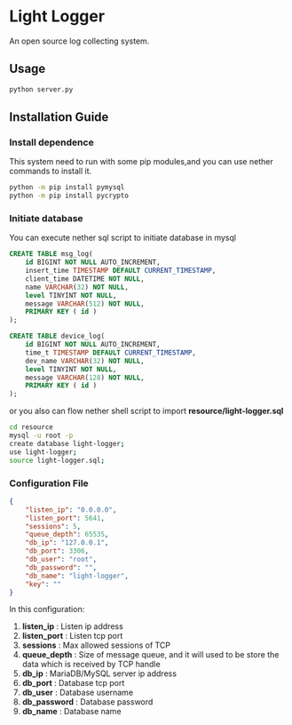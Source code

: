 # Light Logger

An open source log collecting system.

## Usage

```bash
python server.py
```

## Installation Guide

### Install dependence

This system need to run with some pip modules,and you can use nether commands to
 install it.
 
 ```bash
python -m pip install pymysql
python -m pip install pycrypto
```

### Initiate database

You can execute nether sql script to initiate database in mysql
```sql
CREATE TABLE msg_log(
    id BIGINT NOT NULL AUTO_INCREMENT,
    insert_time TIMESTAMP DEFAULT CURRENT_TIMESTAMP,
	client_time DATETIME NOT NULL,
    name VARCHAR(32) NOT NULL,
    level TINYINT NOT NULL,
    message VARCHAR(512) NOT NULL,
    PRIMARY KEY ( id )
);

CREATE TABLE device_log(
    id BIGINT NOT NULL AUTO_INCREMENT,
    time_t TIMESTAMP DEFAULT CURRENT_TIMESTAMP,
    dev_name VARCHAR(32) NOT NULL,
    level TINYINT NOT NULL,
    message VARCHAR(128) NOT NULL,
    PRIMARY KEY ( id )
);
```
or you also can flow nether shell script to import **resource/light-logger.sql**
```bash
cd resource
mysql -u root -p
create database light-logger;
use light-logger;
source light-logger.sql;
```

### Configuration File

```json
{
    "listen_ip": "0.0.0.0",
    "listen_port": 5641,
    "sessions": 5,
    "queue_depth": 65535,
    "db_ip": "127.0.0.1",
    "db_port": 3306,
    "db_user": "root",
    "db_password": "",
    "db_name": "light-logger",
    "key": ""
}
```

In this configuration:

1. **listen_ip** : Listen ip address
2. **listen_port** : Listen tcp port
3. **sessions** : Max allowed sessions of TCP
4. **queue_depth** : Size of message queue, and it will used to be store the data which is received by TCP handle
5. **db_ip** : MariaDB/MySQL server ip address
5. **db_port** : Database tcp port
5. **db_user** : Database username
5. **db_password** : Database password
5. **db_name** : Database name